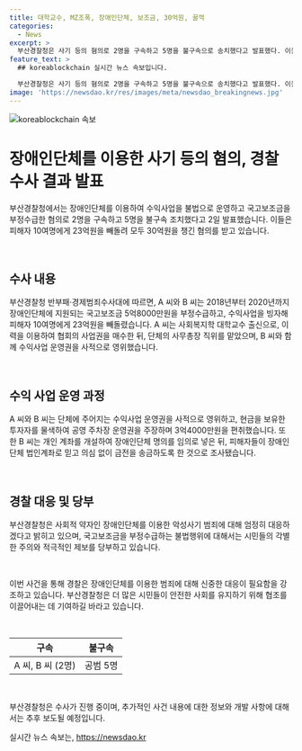 ```yaml
---
title: 대학교수, MZ조폭, 장애인단체, 보조금, 30억원, 꿀꺽
categories:
  - News
excerpt: >
  부산경찰청은 사기 등의 혐의로 2명을 구속하고 5명을 불구속으로 송치했다고 발표했다. 이들은 장애인단체에 국고보조금을 부정수령하고 수익사업을 통해 23억원을 피해자에게 빼돌린 혐의를 받는다. A씨와 B씨는 사업권을 사적으로 영위하며 수익을 챙긴 것으로 확인되었으며, 피해금액은 19억6000만원에 달한다. 경찰은 시민들의 각별한 주의와 제보를 당부하며, 악성사기 범죄에 대해 엄정 대응을 약속했다.
feature_text: >
  ## koreablockchain 실시간 뉴스 속보입니다.

  부산경찰청은 사기 등의 혐의로 2명을 구속하고 5명을 불구속으로 송치했다고 발표했다. 이들은 장애인단체에 국고보조금을 부정수령하고 수익사업을 통해 23억원을 피해자에게 빼돌린 혐의를 받는다. A씨와 B씨는 사업권을 사적으로 영위하며 수익을 챙긴 것으로 확인되었으며, 피해금액은 19억6000만원에 달한다. 경찰은 시민들의 각별한 주의와 제보를 당부하며, 악성사기 범죄에 대해 엄정 대응을 약속했다.
image: 'https://newsdao.kr/res/images/meta/newsdao_breakingnews.jpg'
---
```


<p><img src="https://newsdao.kr/res/images/meta/newsdao_breakingnews.jpg" alt="koreablockchain 속보" /></p>

<h1>장애인단체를 이용한 사기 등의 혐의, 경찰 수사 결과 발표</h1>

<p>부산경찰청에서는 장애인단체를 이용하여 수익사업을 불법으로 운영하고 국고보조금을 부정수급한 혐의로 2명을 구속하고 5명을 불구속 조치했다고 2일 발표했습니다. 이들은 피해자 10여명에게 23억원을 빼돌려 모두 30억원을 챙긴 혐의를 받고 있습니다.</p>

<p data-ke-size="size16">&nbsp;</p>

<h2 data-ke-size="size26">수사 내용</h2>

<p>부산경찰청 반부패·경제범죄수사대에 따르면, A 씨와 B 씨는 2018년부터 2020년까지 장애인단체에 지원되는 국고보조금 5억8000만원을 부정수급하고, 수익사업을 빙자해 피해자 10여명에게 23억원을 빼돌렸습니다. A 씨는 사회복지학 대학교수 출신으로, 이력을 이용하여 협회의 사업권을 매수한 뒤, 단체의 사무총장 직위를 맡았으며, B 씨와 함께 수익사업 운영권을 사적으로 영위했습니다.</p>

<p data-ke-size="size16">&nbsp;</p>

<h2 data-ke-size="size26">수익 사업 운영 과정</h2>

<p>A 씨와 B 씨는 단체에 주어지는 수익사업 운영권을 사적으로 영위하고, 현금을 보유한 투자자를 물색하여 공영 주차장 운영권을 주장하며 3억4000만원을 편취했습니다. 또한 B 씨는 개인 계좌를 개설하여 장애인단체 명의를 임의로 넣은 뒤, 피해자들이 장애인단체 법인계좌로 믿고 의심 없이 금전을 송금하도록 한 것으로 조사됐습니다.</p>

<p data-ke-size="size16">&nbsp;</p>

<h2 data-ke-size="size26">경찰 대응 및 당부</h2>

<p>부산경찰청은 사회적 약자인 장애인단체를 이용한 악성사기 범죄에 대해 엄정히 대응하겠다고 밝히고 있으며, 국고보조금을 부정수급하는 불법행위에 대해서는 시민들의 각별한 주의와 적극적인 제보를 당부하고 있습니다.</p>

<p data-ke-size="size16">&nbsp;</p>

<p>이번 사건을 통해 경찰은 장애인단체를 이용한 범죄에 대해 신중한 대응이 필요함을 강조하고 있습니다. 부산경찰청은 더 많은 시민들이 안전한 사회를 유지하기 위해 협조를 이끌어내는 데 기여하길 바라고 있습니다.</p>

<p data-ke-size="size16">&nbsp;</p>

<table>
    <thead>
        <tr>
            <th style="text-align: center;">구속</th>
            <th style="text-align: center;">불구속</th>
        </tr>
    </thead>
    <tbody>
        <tr>
            <td style="text-align: center;">A 씨, B 씨 (2명)</td>
            <td style="text-align: center;">공범 5명</td>
        </tr>
    </tbody>
</table>

<p data-ke-size="size16">&nbsp;</p>

<p>부산경찰청은 수사가 진행 중이며, 추가적인 사건 내용에 대한 정보와 개발 사항에 대해서는 추후 보도될 예정입니다.</p>
실시간 뉴스 속보는, <a href="https://newsdao.kr" rel="dofollow">https://newsdao.kr</a>


